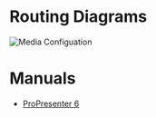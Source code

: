 <!-- TITLE: Documents -->
<!-- SUBTITLE: A quick summary of Documents -->

# Routing Diagrams
![Media Configuation](/uploads/media-diagrams/media-config.png)
# Manuals
* [ProPresenter 6](https://www.renewedvision.com/downloads/pro6userguide.pdf)